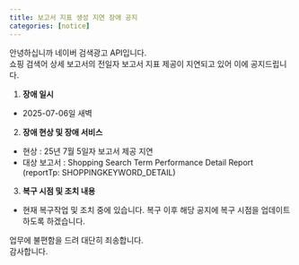 ```yaml
---
title: 보고서 지표 생성 지연 장애 공지
categories: [notice]
---
```


안녕하십니까 네이버 검색광고 API입니다.<br>
쇼핑 검색어 상세 보고서의 전일자 보고서 지표 제공이 지연되고 있어 이에 공지드립니다.

1. **장애 일시** <br>
- 2025-07-06일 새벽


2.  **장애 현상 및 장애 서비스**<br>
- 현상 : 25년 7월 5일자 보고서 제공 지연 
- 대상 보고서 : Shopping Search Term Performance Detail Report (reportTp: SHOPPINGKEYWORD_DETAIL)


3. **복구 시점 및 조치 내용**<br>
- 현재 복구작업 및 조치 중에 있습니다. 복구 이후 해당 공지에 복구 시점을 업데이트하도록 하겠습니다.

업무에 불편함을 드려 대단히 죄송합니다. <br>
감사합니다.

